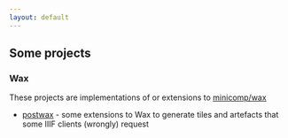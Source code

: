 ```yaml
---
layout: default
---
```


## Some projects

### Wax

These projects are implementations of or extensions to [minicomp/wax](https://github.com/minicomp/wax/)

- [postwax](https://github.com/pbinkley/postwax/) - some extensions to Wax to generate tiles and artefacts that some IIIF clients (wrongly) request
